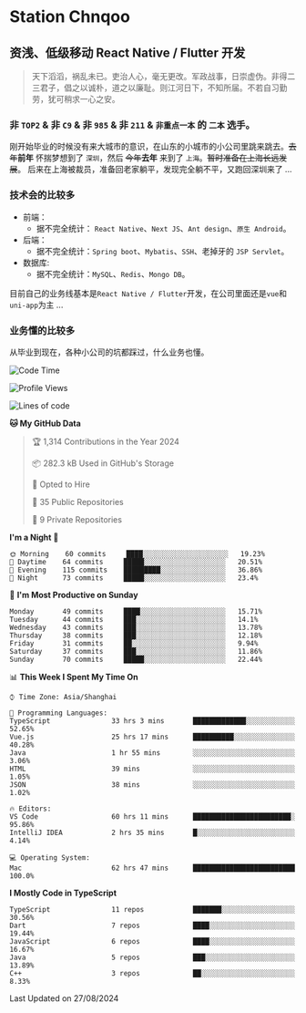 # Station Chnqoo

## 资浅、低级移动 React Native / Flutter 开发

> 天下滔滔，祸乱未已。吏治人心，毫无更改。军政战事，日崇虚伪。非得二三君子，倡之以诚朴，道之以廉耻。则江河日下，不知所届。不若自习勤劳，犹可稍求一心之安。

### 非 `TOP2` & 非 `C9` & 非 `985` & 非 `211` & `非重点一本` 的 `二本` 选手。

刚开始毕业的时候没有来大城市的意识，在山东的小城市的小公司里跳来跳去。~~去年~~**前年** 怀揣梦想到了 `深圳`，然后 ~~今年~~**去年** 来到了 `上海`。~~暂时准备在上海长远发展~~。
后来在上海被裁员，准备回老家躺平，发现完全躺不平，又跑回深圳来了 ...

### 技术会的比较多

- 前端：
  - 据不完全统计： `React Native`、`Next JS`、`Ant design`、`原生 Android`。
- 后端：
  - 据不完全统计：`Spring boot`、`Mybatis`、`SSH`、老掉牙的 `JSP Servlet`。
- 数据库:
  - 据不完全统计：`MySQL`、`Redis`、`Mongo DB`。

目前自己的业务线基本是`React Native / Flutter`开发，在公司里面还是`vue`和`uni-app`为主 ...

### 业务懂的比较多

从毕业到现在，各种小公司的坑都踩过，什么业务也懂。

<!--START_SECTION:waka-->
![Code Time](http://img.shields.io/badge/Code%20Time-5%2C891%20hrs%2051%20mins-blue)

![Profile Views](http://img.shields.io/badge/Profile%20Views-1-blue)

![Lines of code](https://img.shields.io/badge/From%20Hello%20World%20I%27ve%20Written-295%20Thousand%20lines%20of%20code-blue)

**🐱 My GitHub Data** 

> 🏆 1,314 Contributions in the Year 2024
 > 
> 📦 282.3 kB Used in GitHub's Storage 
 > 
> 💼 Opted to Hire
 > 
> 📜 35 Public Repositories 
 > 
> 🔑 9 Private Repositories  
 > 
**I'm a Night 🦉** 

```text
🌞 Morning    60 commits     ████░░░░░░░░░░░░░░░░░░░░░   19.23% 
🌆 Daytime    64 commits     █████░░░░░░░░░░░░░░░░░░░░   20.51% 
🌃 Evening    115 commits    █████████░░░░░░░░░░░░░░░░   36.86% 
🌙 Night      73 commits     █████░░░░░░░░░░░░░░░░░░░░   23.4%

```
📅 **I'm Most Productive on Sunday** 

```text
Monday       49 commits     ████░░░░░░░░░░░░░░░░░░░░░   15.71% 
Tuesday      44 commits     ███░░░░░░░░░░░░░░░░░░░░░░   14.1% 
Wednesday    43 commits     ███░░░░░░░░░░░░░░░░░░░░░░   13.78% 
Thursday     38 commits     ███░░░░░░░░░░░░░░░░░░░░░░   12.18% 
Friday       31 commits     ██░░░░░░░░░░░░░░░░░░░░░░░   9.94% 
Saturday     37 commits     ███░░░░░░░░░░░░░░░░░░░░░░   11.86% 
Sunday       70 commits     █████░░░░░░░░░░░░░░░░░░░░   22.44%

```


📊 **This Week I Spent My Time On** 

```text
⌚︎ Time Zone: Asia/Shanghai

💬 Programming Languages: 
TypeScript               33 hrs 3 mins       █████████████░░░░░░░░░░░░   52.65% 
Vue.js                   25 hrs 17 mins      ██████████░░░░░░░░░░░░░░░   40.28% 
Java                     1 hr 55 mins        ░░░░░░░░░░░░░░░░░░░░░░░░░   3.06% 
HTML                     39 mins             ░░░░░░░░░░░░░░░░░░░░░░░░░   1.05% 
JSON                     38 mins             ░░░░░░░░░░░░░░░░░░░░░░░░░   1.02%

🔥 Editors: 
VS Code                  60 hrs 11 mins      ████████████████████████░   95.86% 
IntelliJ IDEA            2 hrs 35 mins       █░░░░░░░░░░░░░░░░░░░░░░░░   4.14%

💻 Operating System: 
Mac                      62 hrs 47 mins      █████████████████████████   100.0%

```

**I Mostly Code in TypeScript** 

```text
TypeScript               11 repos            ███████░░░░░░░░░░░░░░░░░░   30.56% 
Dart                     7 repos             ████░░░░░░░░░░░░░░░░░░░░░   19.44% 
JavaScript               6 repos             ████░░░░░░░░░░░░░░░░░░░░░   16.67% 
Java                     5 repos             ███░░░░░░░░░░░░░░░░░░░░░░   13.89% 
C++                      3 repos             ██░░░░░░░░░░░░░░░░░░░░░░░   8.33%

```



 Last Updated on 27/08/2024
<!--END_SECTION:waka-->

<!---
ChenqiaoStation/ChenqiaoStation is a ✨ special ✨ repository because its `README.md` (this file) appears on your GitHub profile.
You can click the Preview link to take a look at your changes.
--->
